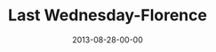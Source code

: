 ---
layout: message
category: message
series: "Go Forth"
title: "Last Wednesday-Florence"
date: 2013-08-28-00-00
message_id: 813
---